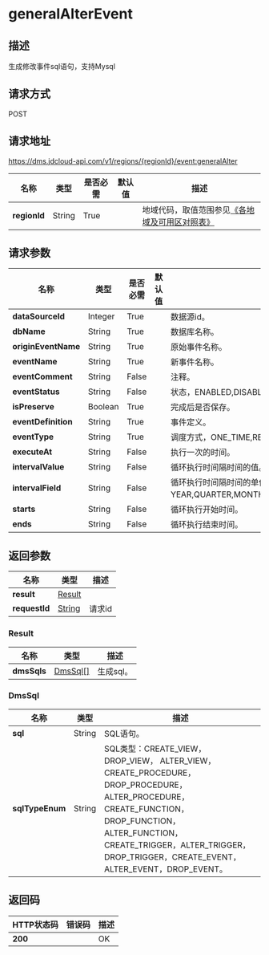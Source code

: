 # generalAlterEvent


## 描述
生成修改事件sql语句，支持Mysql

## 请求方式
POST

## 请求地址
https://dms.jdcloud-api.com/v1/regions/{regionId}/event:generalAlter

|名称|类型|是否必需|默认值|描述|
|---|---|---|---|---|
|**regionId**|String|True| |地域代码，取值范围参见[《各地域及可用区对照表》](../Enum-Definitions/Regions-AZ.md)|

## 请求参数
|名称|类型|是否必需|默认值|描述|
|---|---|---|---|---|
|**dataSourceId**|Integer|True| |数据源id。|
|**dbName**|String|True| |数据库名称。|
|**originEventName**|String|True| |原始事件名称。|
|**eventName**|String|True| |新事件名称。|
|**eventComment**|String|False| |注释。|
|**eventStatus**|String|False| |状态，ENABLED,DISABLED, SLAVESIDE_DISABLED。|
|**isPreserve**|Boolean|True| |完成后是否保存。|
|**eventDefinition**|String|True| |事件定义。|
|**eventType**|String|True| |调度方式，ONE_TIME,RECURRING。|
|**executeAt**|String|False| |执行一次的时间。|
|**intervalValue**|String|False| |循环执行时间隔时间的值。|
|**intervalField**|String|False| |循环执行时间隔时间的单位，YEAR,QUARTER,MONTH,WEEK,DAY,HOUR,MINUTE,SECOND,YEAR_MONTH,DAY_HOUR,DAY_MINUTE,DAY_SECOND,HOUR_MINUTE,HOUR_SECOND,MINUTE_SECOND。|
|**starts**|String|False| |循环执行开始时间。|
|**ends**|String|False| |循环执行结束时间。|


## 返回参数
|名称|类型|描述|
|---|---|---|
|**result**|[Result](generalalterevent#result)| |
|**requestId**|[String](generalalterevent#result)|请求id|

### <div id="result">Result</div>
|名称|类型|描述|
|---|---|---|
|**dmsSqls**|[DmsSql[]](generalalterevent#dmssql)|生成sql。|
### <div id="dmssql">DmsSql</div>
|名称|类型|描述|
|---|---|---|
|**sql**|String|SQL语句。|
|**sqlTypeEnum**|String|SQL类型：CREATE_VIEW，DROP_VIEW， ALTER_VIEW，CREATE_PROCEDURE，DROP_PROCEDURE， ALTER_PROCEDURE，CREATE_FUNCTION，DROP_FUNCTION， ALTER_FUNCTION，CREATE_TRIGGER，ALTER_TRIGGER，DROP_TRIGGER，CREATE_EVENT，ALTER_EVENT，DROP_EVENT。|

## 返回码
|HTTP状态码|错误码|描述|
|---|---|---|
|**200**||OK|
